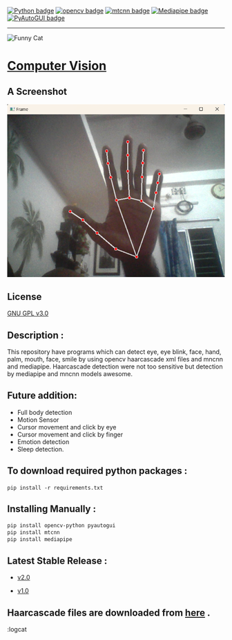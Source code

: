 [![Python badge](https://img.shields.io/badge/Python-3.7.10-blue.svg?logo=python&style=flat)](https://www.python.org/downloads/release/python-3107/) 
[![opencv badge](https://img.shields.io/badge/Opencv-4.9.0.80-blue.svg?logo=opencv&style=flat)](https://pypi.org/project/opencv-python/)
[![mtcnn badge](https://img.shields.io/badge/Mtcnn-0.1.1-blue.svg?logo=Mtcnn&style=flat)](https://pypi.org/project/mtcnn/)
[![Mediapipe badge](https://img.shields.io/badge/Mediapipe-0.10.11-blue.svg?logo=mediapipe&style=flat)](https://pypi.org/project/mediapipe/)
[![PyAutoGUI badge](https://img.shields.io/badge/PyAutoGUI-0.9.54-blue.svg?logo=PyAutoGUI&style=flat)](https://pypi.org/project/pyautogui/)

---

![Funny Cat](https://media.giphy.com/media/JIX9t2j0ZTN9S/giphy.gif)


# [Computer Vision](https://github.com/baponkar/computer-vision)

## A Screenshot

![Hand Detection Screenshot](screenshots/hand_finger_detection_screenshot.png)

## License
[GNU GPL v3.0](LICENSE)

## Description :
This repository have programs which can detect eye, eye blink, face, hand, palm, mouth, face, smile by using  opencv haarcascade xml files and mncnn and mediapipe. Haarcascade detection were not too sensitive but detection by mediapipe and mncnn models awesome.

## Future addition:

* Full body detection
* Motion Sensor
* Cursor movement and click by eye
* Cursor movement and click by finger
* Emotion detection
* Sleep detection.

## To download required python packages :

```
pip install -r requirements.txt
```

## Installing Manually :

```
pip install opencv-python pyautogui
pip install mtcnn
pip install mediapipe
```

## Latest Stable Release :

* [v2.0](https://github.com/baponkar/computer-vision/releases/tag/2.0)

* [v1.0](https://github.com/baponkar/computer-vision/releases/tag/1.0)

## Haarcascade files are downloaded from  [here](https://github.com/anaustinbeing/haar-cascade-files) .

:logcat